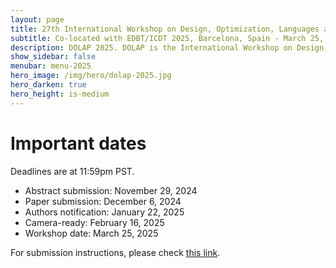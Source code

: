 ```yaml
---
layout: page
title: 27th International Workshop on Design, Optimization, Languages and Analytical Processing of Big Data
subtitle: Co-located with EDBT/ICDT 2025, Barcelona, Spain - March 25, 2025
description: DOLAP 2025. DOLAP is the International Workshop on Design, Optimization, Languages and Analytical Processing of Big Data. The 27th edition of the workshop is co-located with the EDBT/ICDT 2024 conference and takes place in Barcelona, Spain, on March 25, 2025. This page presents the important dates of DOLAP 2025.
show_sidebar: false
menubar: menu-2025
hero_image: /img/hero/dolap-2025.jpg
hero_darken: true
hero_height: is-medium
---
```


# Important dates

Deadlines are at 11:59pm PST.

- Abstract submission: November 29, 2024
- Paper submission: December 6, 2024
- Authors notification: January 22, 2025
- Camera-ready: February 16, 2025
- Workshop date: March 25, 2025

For submission instructions, please check [this link](/dolap-2025/call-for-papers#submission-instructions).